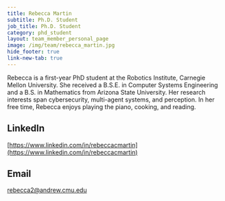```yaml
---
title: Rebecca Martin
subtitle: Ph.D. Student
job_title: Ph.D. Student
category: phd_student
layout: team_member_personal_page
image: /img/team/rebecca_martin.jpg
hide_footer: true
link-new-tab: true
---
```


Rebecca is a first-year PhD student at the Robotics Institute, Carnegie Mellon University. She received a B.S.E. in Computer Systems Engineering and a B.S. in Mathematics from Arizona State University. Her research interests span cybersecurity, multi-agent systems, and perception. In her free time, Rebecca enjoys playing the piano, cooking, and reading.

## LinkedIn ##
[https://www.linkedin.com/in/rebeccacmartin](https://www.linkedin.com/in/rebeccacmartin)

## Email ##
rebecca2@andrew.cmu.edu
